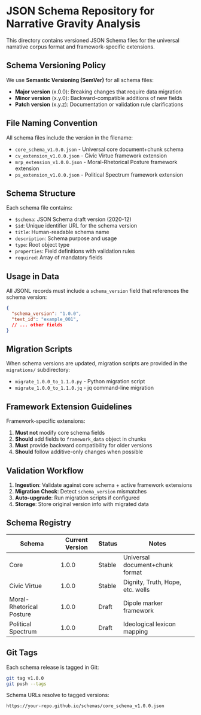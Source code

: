 # JSON Schema Repository for Narrative Gravity Analysis

This directory contains versioned JSON Schema files for the universal narrative corpus format and framework-specific extensions.

## Schema Versioning Policy

We use **Semantic Versioning (SemVer)** for all schema files:
- **Major version** (x.0.0): Breaking changes that require data migration
- **Minor version** (x.y.0): Backward-compatible additions of new fields
- **Patch version** (x.y.z): Documentation or validation rule clarifications

## File Naming Convention

All schema files include the version in the filename:
- `core_schema_v1.0.0.json` - Universal core document+chunk schema
- `cv_extension_v1.0.0.json` - Civic Virtue framework extension
- `mrp_extension_v1.0.0.json` - Moral-Rhetorical Posture framework extension  
- `ps_extension_v1.0.0.json` - Political Spectrum framework extension

## Schema Structure

Each schema file contains:
- `$schema`: JSON Schema draft version (2020-12)
- `$id`: Unique identifier URL for the schema version
- `title`: Human-readable schema name
- `description`: Schema purpose and usage
- `type`: Root object type
- `properties`: Field definitions with validation rules
- `required`: Array of mandatory fields

## Usage in Data

All JSONL records must include a `schema_version` field that references the schema version:

```json
{
  "schema_version": "1.0.0",
  "text_id": "example_001",
  // ... other fields
}
```

## Migration Scripts

When schema versions are updated, migration scripts are provided in the `migrations/` subdirectory:
- `migrate_1.0.0_to_1.1.0.py` - Python migration script
- `migrate_1.0.0_to_1.1.0.jq` - jq command-line migration

## Framework Extension Guidelines

Framework-specific extensions:
1. **Must not** modify core schema fields
2. **Should** add fields to `framework_data` object in chunks
3. **Must** provide backward compatibility for older versions
4. **Should** follow additive-only changes when possible

## Validation Workflow

1. **Ingestion**: Validate against core schema + active framework extensions
2. **Migration Check**: Detect `schema_version` mismatches 
3. **Auto-upgrade**: Run migration scripts if configured
4. **Storage**: Store original version info with migrated data

## Schema Registry

| Schema | Current Version | Status | Notes |
|--------|----------------|---------|-------|
| Core | 1.0.0 | Stable | Universal document+chunk format |
| Civic Virtue | 1.0.0 | Stable | Dignity, Truth, Hope, etc. wells |
| Moral-Rhetorical Posture | 1.0.0 | Draft | Dipole marker framework |
| Political Spectrum | 1.0.0 | Draft | Ideological lexicon mapping |

## Git Tags

Each schema release is tagged in Git:
```bash
git tag v1.0.0
git push --tags
```

Schema URLs resolve to tagged versions:
```
https://your-repo.github.io/schemas/core_schema_v1.0.0.json
``` 